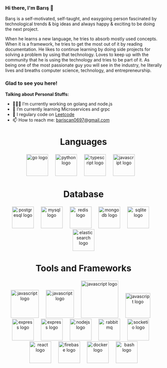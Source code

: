 

###

### Hi there, I'm Barış  👋



Barış is a self-motivated, self-taught, and easygoing person fascinated by technological trends & big ideas and always happy & exciting to be doing the next project.

When he learns a new language, he tries to absorb mostly used concepts. When it is a framework, he tries to get the most out of it by reading documentation. He likes to continue learning by doing side projects for solving a problem by using that technology. Loves to keep up with the community that he is using the technology and tries to be part of it.
As being one of the most passionate guy you will see in the industry, he literally lives and breaths computer science, technology, and entrepreneurship.

### Glad to see you here! 

**Talking about Personal Stuffs:**

- 👨🏻‍💻 I’m currently working on golang and node.js
- 🚀 I’m currently learning Microservices and grpc
- 📝 I regulary code on [Leetcode](https://leetcode.com/Bariscan97/)
- 📫 How to reach me: bariscan0697@gmail.com



###

<h1 align="center">Languages</h1>

###

<div align="center">
  <img src="https://cdn.simpleicons.org/go/00ADD8" height="70" alt="go logo"  />
  <img width="15" />
  <img src="https://cdn.jsdelivr.net/gh/devicons/devicon/icons/python/python-original.svg" height="70" alt="python logo"  />
  <img width="15" />
  <img src="https://cdn.jsdelivr.net/gh/devicons/devicon/icons/typescript/typescript-original.svg" height="70" alt="typescript logo"  />
  <img width="15" />
  <img src="https://cdn.jsdelivr.net/gh/devicons/devicon/icons/javascript/javascript-original.svg" height="70" alt="javascript logo"  />
  <img width="15" />
  

</div>

###

<h1 align="center">Database</h1>

###

<div align="center">
  
  <img src="https://cdn.jsdelivr.net/gh/devicons/devicon/icons/postgresql/postgresql-original.svg" height="70" alt="postgresql logo"  />
  <img width="15" />
  <img src="https://cdn.simpleicons.org/mysql/4479A1" height="70" alt="mysql logo"  />
  <img width="15" />
  <img src="https://cdn.jsdelivr.net/gh/devicons/devicon/icons/redis/redis-original.svg" height="70" alt="redis logo"  />
  <img width="15" />
  <img src="https://skillicons.dev/icons?i=mongodb" height="70" alt="mongodb logo"  />
  <img width="15" />
  <img src="https://skillicons.dev/icons?i=sqlite" height="70" alt="sqlite logo"  />
  <img width="15" />
  <img src="https://avatars.githubusercontent.com/u/6764390?s=200&v=4" height="70" alt="elasticsearch logo"  />
  
</div>

###

<h1 align="center">Tools and Frameworks</h1>

###

<div align="center">
  
  <img src="https://avatars.githubusercontent.com/u/7894478?s=200&v=4" height="90" alt="javascript logo"  />
  <img width="15" />
  <img src="https://avatars.githubusercontent.com/u/2624634?s=200&v=4" height="90" alt="javascript logo"  />
  <img width="15" />
  <img src="https://avatars.githubusercontent.com/u/59947262?s=200&v=4" height="120" alt="javascript logo"  />
  <img width="15" />
  <img src="https://avatars.githubusercontent.com/u/489566?s=200&v=4" height="80" alt="javascript logo"  />
  <img width="15" />
  <img src="https://skillicons.dev/icons?i=express" height="70" alt="express logo"  />
  <img width="15" />
  <img src="https://avatars.githubusercontent.com/u/28507035?s=200&v=4" height="70" alt="express logo"  />
  <img width="15" />
  <img src="https://skillicons.dev/icons?i=nodejs" height="70" alt="nodejs logo"  />
  <img width="15" />
  <img src="https://avatars.githubusercontent.com/u/96669?s=200&v=4" height="70" alt="rabbitmq"  />
  <img width="15" />
  <img src="https://avatars.githubusercontent.com/u/10566080?s=48&v=4" height="70" alt="socketio logo"  />
  <img width="15" />
  <img src="https://cdn.jsdelivr.net/gh/devicons/devicon/icons/react/react-original.svg" height="70" alt="react logo"  />
  <img width="15" />
  <img src="https://cdn.jsdelivr.net/gh/devicons/devicon/icons/firebase/firebase-plain.svg" height="70" alt="firebase logo"  />
  <img width="15" />
  <img src="https://cdn.jsdelivr.net/gh/devicons/devicon/icons/docker/docker-original.svg" height="70" alt="docker logo"  />
  <img width="15" />
  <img src="https://skillicons.dev/icons?i=bash" height="70" alt="bash logo"  />
 
</div>

###

